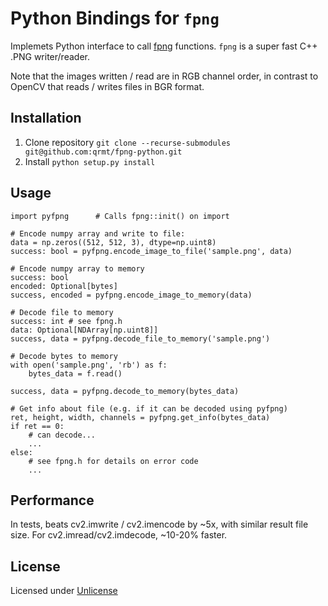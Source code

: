 # Python Bindings for `fpng`

Implemets Python interface to call [fpng](https://github.com/richgel999/fpng) functions.
`fpng` is a super fast C++ .PNG writer/reader.

Note that the images written / read are in RGB channel order, in contrast to OpenCV
that reads / writes files in BGR format.


## Installation
1. Clone repository `git clone --recurse-submodules git@github.com:qrmt/fpng-python.git`
2. Install `python setup.py install`

## Usage
```
import pyfpng      # Calls fpng::init() on import

# Encode numpy array and write to file:
data = np.zeros((512, 512, 3), dtype=np.uint8)
success: bool = pyfpng.encode_image_to_file('sample.png', data)

# Encode numpy array to memory
success: bool
encoded: Optional[bytes]
success, encoded = pyfpng.encode_image_to_memory(data)

# Decode file to memory
success: int # see fpng.h
data: Optional[NDArray[np.uint8]]
success, data = pyfpng.decode_file_to_memory('sample.png')

# Decode bytes to memory
with open('sample.png', 'rb') as f:
    bytes_data = f.read()

success, data = pyfpng.decode_to_memory(bytes_data)

# Get info about file (e.g. if it can be decoded using pyfpng)
ret, height, width, channels = pyfpng.get_info(bytes_data)
if ret == 0:
    # can decode...
    ...
else:
    # see fpng.h for details on error code
    ...

```

## Performance
In tests, beats cv2.imwrite / cv2.imencode by ~5x, with similar result file size. 
For cv2.imread/cv2.imdecode, ~10-20% faster.

## License
Licensed under [Unlicense](https://unlicense.org/)
